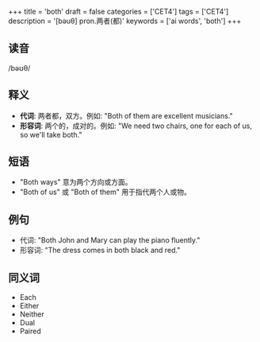 +++
title = 'both'
draft = false
categories = ['CET4']
tags = ['CET4']
description = '[bəuθ] pron.两者(都)'
keywords = ['ai words', 'both']
+++

## 读音
/bəʊθ/

## 释义
- **代词**: 两者都，双方。例如: "Both of them are excellent musicians."
- **形容词**: 两个的，成对的。例如: "We need two chairs, one for each of us, so we'll take both."

## 短语
- "Both ways" 意为两个方向或方面。
- "Both of us" 或 "Both of them" 用于指代两个人或物。

## 例句
- 代词: "Both John and Mary can play the piano fluently."
- 形容词: "The dress comes in both black and red."

## 同义词
- Each
- Either
- Neither
- Dual
- Paired
